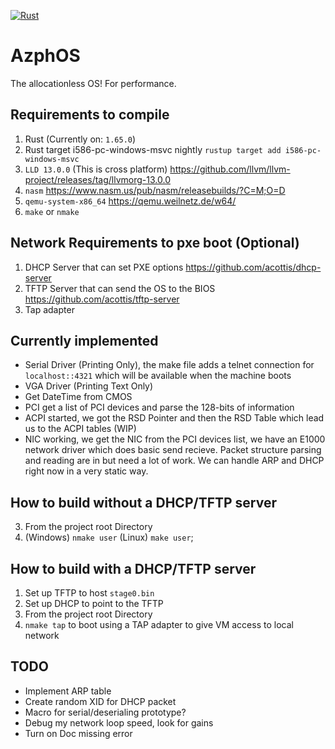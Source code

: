 [![Rust](https://github.com/acottis/AzphOS/actions/workflows/rust.yml/badge.svg)](https://github.com/acottis/AzphOS/actions/workflows/rust.yml)

# AzphOS
The allocationless OS! For performance.

## Requirements to compile
1. Rust (Currently on: ```1.65.0```)
2. Rust target i586-pc-windows-msvc nightly ```rustup target add i586-pc-windows-msvc```
2. ``LLD 13.0.0`` (This is cross platform) https://github.com/llvm/llvm-project/releases/tag/llvmorg-13.0.0 
3. ```nasm``` https://www.nasm.us/pub/nasm/releasebuilds/?C=M;O=D 
4. ```qemu-system-x86_64``` https://qemu.weilnetz.de/w64/
5. ```make``` or ```nmake```

## Network Requirements to pxe boot (Optional)
1. DHCP Server that can set PXE options https://github.com/acottis/dhcp-server
2. TFTP Server that can send the OS to the BIOS https://github.com/acottis/tftp-server
3. Tap adapter

## Currently implemented
* Serial Driver (Printing Only), the make file adds a telnet connection for ```localhost::4321``` which will be available when the machine boots
* VGA Driver (Printing Text Only)
* Get DateTime from CMOS
* PCI get a list of PCI devices and parse the 128-bits of information
* ACPI started, we got the RSD Pointer and then the RSD Table which lead us to the ACPI tables (WIP)
* NIC working, we get the NIC from the PCI devices list, we have an E1000 network driver which does basic send recieve. Packet structure parsing
and reading are in but need a lot of work. We can handle ARP and DHCP right now in a very static way.

## How to build without a DHCP/TFTP server
3. From the project root Directory
2. (Windows) ```nmake user``` (Linux) ```make user```; 

## How to build with a DHCP/TFTP server
1. Set up TFTP to host `stage0.bin`
2. Set up DHCP to point to the TFTP
3. From the project root Directory
3. ```nmake tap``` to boot using a TAP adapter to give VM access to local network

## TODO
- Implement ARP table
- Create random XID for DHCP packet
- Macro for serial/deserialing prototype?
- Debug my network loop speed, look for gains
- Turn on Doc missing error